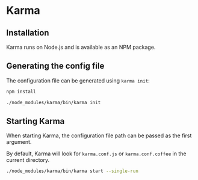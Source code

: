 # Karma

## Installation

Karma runs on Node.js and is available as an NPM package.

## Generating the config file

The configuration file can be generated using `karma init`:
```bash
npm install

./node_modules/karma/bin/karma init
```

## Starting Karma

When starting Karma, the configuration file path can be passed as the first argument.

By default, Karma will look for `karma.conf.js` or `karma.conf.coffee` in the current directory.
```bash
./node_modules/karma/bin/karma start --single-run
```
